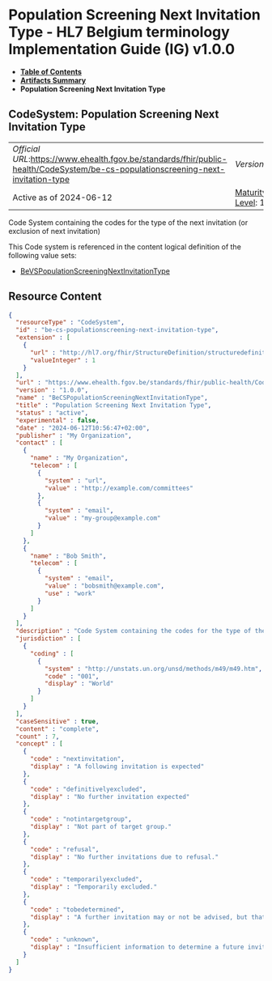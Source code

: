 # Population Screening Next Invitation Type - HL7 Belgium terminology Implementation Guide (IG) v1.0.0

* [**Table of Contents**](toc.md)
* [**Artifacts Summary**](artifacts.md)
* **Population Screening Next Invitation Type**

## CodeSystem: Population Screening Next Invitation Type 

| | | |
| :--- | :--- | :--- |
| *Official URL*:https://www.ehealth.fgov.be/standards/fhir/public-health/CodeSystem/be-cs-populationscreening-next-invitation-type | *Version*:1.0.0 | |
| Active as of 2024-06-12 | [Maturity Level](http://hl7.org/fhir/versions.html#maturity): 1 | *Computable Name*:BeCSPopulationScreeningNextInvitationType |

 
Code System containing the codes for the type of the next invitation (or exclusion of next invitation) 

 This Code system is referenced in the content logical definition of the following value sets: 

* [BeVSPopulationScreeningNextInvitationType](ValueSet-be-vs-populationscreening-next-invitation-type.md)



## Resource Content

```json
{
  "resourceType" : "CodeSystem",
  "id" : "be-cs-populationscreening-next-invitation-type",
  "extension" : [
    {
      "url" : "http://hl7.org/fhir/StructureDefinition/structuredefinition-fmm",
      "valueInteger" : 1
    }
  ],
  "url" : "https://www.ehealth.fgov.be/standards/fhir/public-health/CodeSystem/be-cs-populationscreening-next-invitation-type",
  "version" : "1.0.0",
  "name" : "BeCSPopulationScreeningNextInvitationType",
  "title" : "Population Screening Next Invitation Type",
  "status" : "active",
  "experimental" : false,
  "date" : "2024-06-12T10:56:47+02:00",
  "publisher" : "My Organization",
  "contact" : [
    {
      "name" : "My Organization",
      "telecom" : [
        {
          "system" : "url",
          "value" : "http://example.com/committees"
        },
        {
          "system" : "email",
          "value" : "my-group@example.com"
        }
      ]
    },
    {
      "name" : "Bob Smith",
      "telecom" : [
        {
          "system" : "email",
          "value" : "bobsmith@example.com",
          "use" : "work"
        }
      ]
    }
  ],
  "description" : "Code System containing the codes for the type of the next invitation (or exclusion of next invitation)",
  "jurisdiction" : [
    {
      "coding" : [
        {
          "system" : "http://unstats.un.org/unsd/methods/m49/m49.htm",
          "code" : "001",
          "display" : "World"
        }
      ]
    }
  ],
  "caseSensitive" : true,
  "content" : "complete",
  "count" : 7,
  "concept" : [
    {
      "code" : "nextinvitation",
      "display" : "A following invitation is expected"
    },
    {
      "code" : "definitivelyexcluded",
      "display" : "No further invitation expected"
    },
    {
      "code" : "notintargetgroup",
      "display" : "Not part of target group."
    },
    {
      "code" : "refusal",
      "display" : "No further invitations due to refusal."
    },
    {
      "code" : "temporarilyexcluded",
      "display" : "Temporarily excluded."
    },
    {
      "code" : "tobedetermined",
      "display" : "A further invitation may or not be advised, but that is not yet determined."
    },
    {
      "code" : "unknown",
      "display" : "Insufficient information to determine a future invitation."
    }
  ]
}

```
